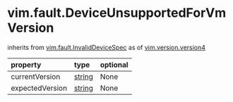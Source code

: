 vim.fault.DeviceUnsupportedForVmVersion
=======================================
inherits from [vim.fault.InvalidDeviceSpec](docs/vim.fault.InvalidDeviceSpec.md)
as of [vim.version.version4](docs/vim.version.md)

| property | type | optional |
|:---------|:-----|:---------|
| currentVersion | [string](string.md "string") | None |
| expectedVersion | [string](string.md "string") | None |
